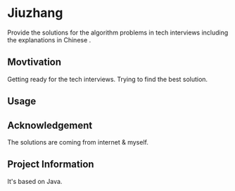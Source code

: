 # Jiuzhang
Provide the solutions for the algorithm problems in tech interviews including the explanations in Chinese .
## Movtivation
Getting ready for the tech interviews. Trying to find the best solution.
## Usage
## Acknowledgement
The solutions are coming from internet & myself.
## Project Information
It's based on Java. 
